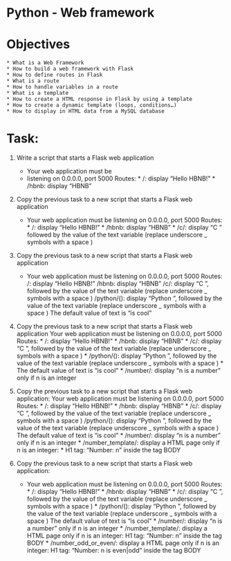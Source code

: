 # Python - Web framework

# Objectives

    * What is a Web Framework
    * How to build a web framework with Flask
    * How to define routes in Flask
    * What is a route
    * How to handle variables in a route
    * What is a template
    * How to create a HTML response in Flask by using a template
    * How to create a dynamic template (loops, conditions…)
    * How to display in HTML data from a MySQL database

# Task:

1. Write a script that starts a Flask web application
    * Your web application must be
    * listening on 0.0.0.0, port 5000
        Routes:
            * /: display “Hello HBNB!”
            * /hbnb: display “HBNB”

2. Copy the previous task to a new script that starts a Flask web application
    * Your web application must be listening on 0.0.0.0, port 5000
        Routes:
            * /: display “Hello HBNB!”
            * /hbnb: display “HBNB”
            * /c/<text>: display “C ” followed by the value of the text variable (replace underscore _ symbols with a space )

3. Copy the previous task to a new script that starts a Flask web application
    * Your web application must be listening on 0.0.0.0, port 5000
        Routes:
            /: display “Hello HBNB!”
            /hbnb: display “HBNB”
            /c/<text>: display “C ”, followed by the value of the text variable (replace underscore _ symbols with a space )
            /python/(<text>): display “Python ”, followed by the value of the text variable (replace underscore _ symbols with a space )
            The default value of text is “is cool”

4. Copy the previous task to a new script that starts a Flask web application
    Your web application must be listening on 0.0.0.0, port 5000
        Routes:
            * /: display “Hello HBNB!”
            * /hbnb: display “HBNB”
            * /c/<text>: display “C ”, followed by the value of the text variable (replace underscore _ symbols with a space )
            * /python/(<text>): display “Python ”, followed by the value of the text variable (replace underscore _ symbols with a space )
            * The default value of text is “is cool”
            * /number/<n>: display “n is a number” only if n is an integer

5. Copy the previous task to a new script that starts a Flask web application:
    Your web application must be listening on 0.0.0.0, port 5000
        Routes:
            * /: display “Hello HBNB!”
            * /hbnb: display “HBNB”
            * /c/<text>: display “C ”, followed by the value of the text variable (replace underscore _ symbols with a space )
            /python/(<text>): display “Python ”, followed by the value of the text variable (replace underscore _ symbols with a space )
        The default value of text is “is cool”
            * /number/<n>: display “n is a number” only if n is an integer
            * /number_template/<n>: display a HTML page only if n is an integer:
            * H1 tag: “Number: n” inside the tag BODY

6. Copy the previous task to a new script that starts a Flask web application:
    * Your web application must be listening on 0.0.0.0, port 5000
        Routes:
            * /: display “Hello HBNB!”
            * /hbnb: display “HBNB”
            * /c/<text>: display “C ”, followed by the value of the text variable (replace underscore _ symbols with a space )
            * /python/(<text>): display “Python ”, followed by the value of the text variable (replace underscore _ symbols with a space )
        The default value of text is “is cool”
            * /number/<n>: display “n is a number” only if n is an integer
            * /number_template/<n>: display a HTML page only if n is an integer:
        H1 tag: “Number: n” inside the tag BODY
            * /number_odd_or_even/<n>: display a HTML page only if n is an integer:
        H1 tag: “Number: n is even|odd” inside the tag BODY


